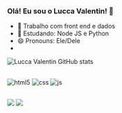 ### Olá! Eu sou o Lucca Valentin! 👋

 - 🔭 Trabalho com front end e dados
 - 🌱 Estudando: Node JS e Python
 - 😄 Pronouns: Ele/Dele
 - 
![Lucca Valentin GitHub stats](https://github-readme-stats.vercel.app/api?username=luccavalentin&show_icons=true&theme=dark)

##

<div style="display: inline_block">
  <img align="center" alt="html5" src="https://img.shields.io/badge/HTML5-E34F26?style=for-the-badge&logo=html5&logoColor=white" />
  <img align="center" alt="css" src="https://img.shields.io/badge/CSS3-1572B6?style=for-the-badge&logo=css3&logoColor=white" />
  <img align="center" alt="js" src="https://img.shields.io/badge/JavaScript-F7DF1E?style=for-the-badge&logo=javascript&logoColor=black" />

 ##
 
<div>  
  <a href = "mailto:luccasantana88@gmail.com"><img src="https://img.shields.io/badge/-Gmail-%23333?style=for-the-badge&logo=gmail&logoColor=white" target="_blank"></a>
  <a href="https://www.linkedin.com/in/luccasantana" target="_blank"><img src="https://img.shields.io/badge/-LinkedIn-%230077B5?style=for-the-badge&logo=linkedin&logoColor=white" target="_blank"></a> 
  
</div>
